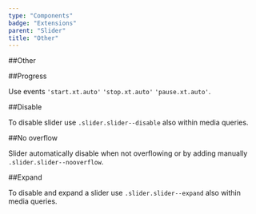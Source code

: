 ```yaml
---
type: "Components"
badge: "Extensions"
parent: "Slider"
title: "Other"
---
```


##Other

<demo>
  <demovanilla src="vanilla/components/slider/other">
  </demovanilla>
</demo>

##Progress

Use events `'start.xt.auto'` `'stop.xt.auto'` `'pause.xt.auto'`.

<demo>
  <demovanilla src="vanilla/components/slider/progress">
  </demovanilla>
</demo>

##Disable

To disable slider use `.slider.slider--disable` also within media queries.

<demo>
  <demovanilla src="vanilla/components/slider/disable">
  </demovanilla>
</demo>

##No overflow

Slider automatically disable when not overflowing or by adding manually `.slider.slider--nooverflow`.

<demo>
  <demovanilla src="vanilla/components/slider/no-overflow">
  </demovanilla>
</demo>

##Expand

To disable and expand a slider use `.slider.slider--expand` also within media queries.

<demo>
  <demovanilla src="vanilla/components/slider/expand">
  </demovanilla>
</demo>

